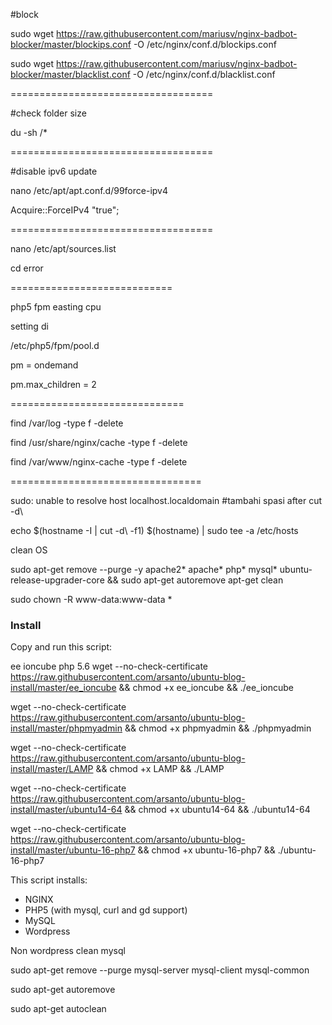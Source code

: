 #block

sudo wget  https://raw.githubusercontent.com/mariusv/nginx-badbot-blocker/master/blockips.conf -O /etc/nginx/conf.d/blockips.conf


sudo wget https://raw.githubusercontent.com/mariusv/nginx-badbot-blocker/master/blacklist.conf -O /etc/nginx/conf.d/blacklist.conf


===================================

#check folder size 

du -sh /*


===================================


#disable ipv6 update

nano /etc/apt/apt.conf.d/99force-ipv4

Acquire::ForceIPv4 "true";


===================================


nano /etc/apt/sources.list

cd error

============================

php5 fpm easting cpu


setting di 

/etc/php5/fpm/pool.d


pm = ondemand


pm.max_children = 2

==============================

find /var/log -type f -delete


find /usr/share/nginx/cache -type f -delete

find /var/www/nginx-cache -type f -delete

=================================


sudo: unable to resolve host localhost.localdomain
#tambahi spasi after cut -d\ 

echo $(hostname -I | cut -d\    -f1) $(hostname) | sudo tee -a /etc/hosts






clean OS

sudo apt-get remove --purge -y apache2* apache* php* mysql* ubuntu-release-upgrader-core && sudo apt-get autoremove apt-get clean

sudo chown -R www-data:www-data *



### Install
Copy and run this script:  

ee ioncube php 5.6
wget --no-check-certificate https://raw.githubusercontent.com/arsanto/ubuntu-blog-install/master/ee_ioncube && chmod +x ee_ioncube && ./ee_ioncube



wget --no-check-certificate https://raw.githubusercontent.com/arsanto/ubuntu-blog-install/master/phpmyadmin && chmod +x phpmyadmin && ./phpmyadmin




wget --no-check-certificate https://raw.githubusercontent.com/arsanto/ubuntu-blog-install/master/LAMP && chmod +x LAMP && ./LAMP



wget --no-check-certificate  https://raw.githubusercontent.com/arsanto/ubuntu-blog-install/master/ubuntu14-64 && chmod +x ubuntu14-64 && ./ubuntu14-64


wget --no-check-certificate https://raw.githubusercontent.com/arsanto/ubuntu-blog-install/master/ubuntu-16-php7 && chmod +x ubuntu-16-php7 && ./ubuntu-16-php7



This script installs:
- NGINX
- PHP5 (with mysql, curl and gd support)
- MySQL
- Wordpress


Non wordpress clean mysql 

sudo apt-get remove --purge mysql-server mysql-client mysql-common

sudo apt-get autoremove

sudo apt-get autoclean
